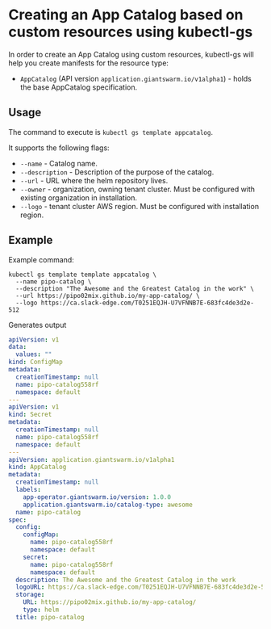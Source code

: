 # Creating an App Catalog based on custom resources using kubectl-gs

In order to create an App Catalog using custom resources, kubectl-gs will help you create manifests for the resource type:

- `AppCatalog` (API version `application.giantswarm.io/v1alpha1`) - holds the base AppCatalog specification.

## Usage

The command to execute is `kubectl gs template appcatalog`.

It supports the following flags:

  - `--name` - Catalog name.
  - `--description` - Description of the purpose of the catalog.
  - `--url` - URL where the helm repository lives.
  - `--owner` - organization, owning tenant cluster. Must be configured with existing organization in installation.
  - `--logo` - tenant cluster AWS region. Must be configured with installation region.

## Example

Example command:

```
kubectl gs template template appcatalog \
  --name pipo-catalog \
  --description "The Awesome and the Greatest Catalog in the work" \
  --url https://pipo02mix.github.io/my-app-catalog/ \
  --logo https://ca.slack-edge.com/T0251EQJH-U7VFNNB7E-683fc4de3d2e-512
```

Generates output

```yaml
apiVersion: v1
data:
  values: ""
kind: ConfigMap
metadata:
  creationTimestamp: null
  name: pipo-catalog558rf
  namespace: default
---
apiVersion: v1
kind: Secret
metadata:
  creationTimestamp: null
  name: pipo-catalog558rf
  namespace: default
---
apiVersion: application.giantswarm.io/v1alpha1
kind: AppCatalog
metadata:
  creationTimestamp: null
  labels:
    app-operator.giantswarm.io/version: 1.0.0
    application.giantswarm.io/catalog-type: awesome
  name: pipo-catalog
spec:
  config:
    configMap:
      name: pipo-catalog558rf
      namespace: default
    secret:
      name: pipo-catalog558rf
      namespace: default
  description: The Awesome and the Greatest Catalog in the work
  logoURL: https://ca.slack-edge.com/T0251EQJH-U7VFNNB7E-683fc4de3d2e-512
  storage:
    URL: https://pipo02mix.github.io/my-app-catalog/
    type: helm
  title: pipo-catalog
```
